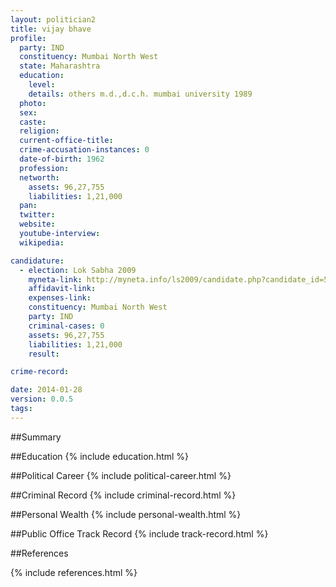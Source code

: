 ```yaml
---
layout: politician2
title: vijay bhave
profile: 
  party: IND
  constituency: Mumbai North West
  state: Maharashtra
  education: 
    level: 
    details: others m.d.,d.c.h. mumbai university 1989
  photo: 
  sex: 
  caste: 
  religion: 
  current-office-title: 
  crime-accusation-instances: 0
  date-of-birth: 1962
  profession: 
  networth: 
    assets: 96,27,755
    liabilities: 1,21,000
  pan: 
  twitter: 
  website: 
  youtube-interview: 
  wikipedia: 

candidature: 
  - election: Lok Sabha 2009
    myneta-link: http://myneta.info/ls2009/candidate.php?candidate_id=5415
    affidavit-link: 
    expenses-link: 
    constituency: Mumbai North West 
    party: IND
    criminal-cases: 0
    assets: 96,27,755
    liabilities: 1,21,000
    result:  

crime-record: 

date: 2014-01-28
version: 0.0.5
tags: 
---
```

##Summary


##Education
{% include education.html %}


##Political Career
{% include political-career.html %}


##Criminal Record
{% include criminal-record.html %}


##Personal Wealth
{% include personal-wealth.html %}


##Public Office Track Record
{% include track-record.html %}


##References


{% include references.html %}